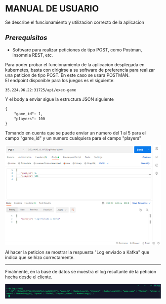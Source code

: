 # **MANUAL DE USUARIO**

Se describe el funcionamiento y utilizacion correcto de la aplicacion

## ***Prerequisitos***
- Software para realizar peticiones de tipo POST, como Postman, insomnia REST, etc.

Para poder probar el funcionamiento de la aplicacion desplegada en kubernetes, basta con dirigirse a su software de preferencia para realizar una peticion de tipo POST. En este caso se usara POSTMAN.
<br>
El endpoint disponible para los juegos es el siguiente:
```
35.224.96.22:31725/api/exec-game
```
Y el body a enviar sigue la estructura JSON siguiente
```
{
    "game_id": 1,
    "players": 100
}
```
Tomando en cuenta que se puede enviar un numero del 1 al 5 para el campo "game_id" y un numero cualquiera para el campo "players"

<p align="center"> 
  <img align="center" src="imgs/postmandemo.png" />
</p>
Al hacer la peticion se mostrar la respuesta "Log enviado a Kafka" que indica que se hizo correctamente.
<hr>
Finalmente, en la base de datos se muestra el log resultante de la peticion hecha desde el cliente.
<p align="center"> 
  <img align="center" src="imgs/db.png" />
</p>